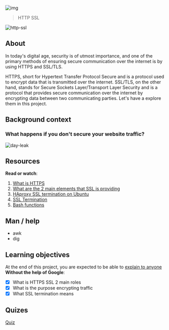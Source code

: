 ![img](https://assets.imaginablefutures.com/media/images/ALX_Logo.max-200x150.png)
  > HTTP SSL

![http-ssl](https://s3.amazonaws.com/intranet-projects-files/holbertonschool-sysadmin_devops/276/FlhGPEK.png)

## About
In today's digital age, security is of utmost importance, and one of the primary methods of ensuring secure communication over the internet is by using HTTPS and SSL/TLS.

HTTPS, short for Hypertext Transfer Protocol Secure and is a protocol used to encrypt data that is transmitted over the internet. SSL/TLS, on the other hand, stands for Secure Sockets Layer/Transport Layer Security and is a protocol that provides secure communication over the internet by encrypting data between two communicating parties. Let's have a explore them in this project.

## Background context
### What happens if you don't secure your website traffic?
![day-leak](https://s3.amazonaws.com/intranet-projects-files/holbertonschool-sysadmin_devops/276/xCmOCgw.gif)


## Resources
__Read or watch__:
1. [What is HTTPS](https://www.instantssl.com/http-vs-https)
2. [What are the 2 main elements that SSL is providing](https://www.sslshopper.com/why-ssl-the-purpose-of-using-ssl-certificates.html)
3. [HAproxy SSL termination on Ubuntu](https://www.linuxtechi.com/how-to-setup-haproxy-ssl-termination-ubuntu/)
4. [SSL Termination](https://en.wikipedia.org/wiki/TLS_termination_proxy)
5. [Bash functions](https://tldp.org/LDP/abs/html/complexfunct.html)

## Man / help
- awk
- dig

## Learning objectives
At the end of this project, you are expected to be able to [explain to anyone](https://fs.blog/feynman-learning-technique/) __Without the help of Google__: 

* [X] What is HTTPS SSL 2 main roles
* [X] What is the purpose encrypting traffic
* [X] What SSL termination means

## Quizes
[Quiz](./quiz.md)
